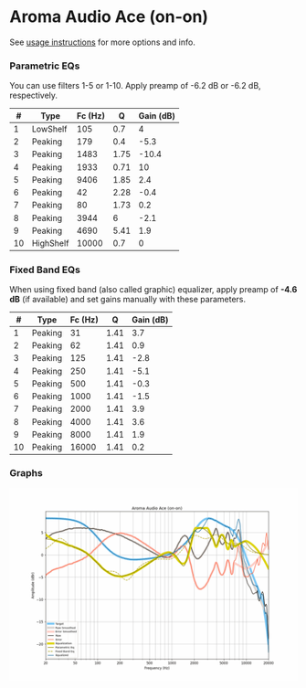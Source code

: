 # Aroma Audio Ace (on-on)
See [usage instructions](https://github.com/jaakkopasanen/AutoEq#usage) for more options and info.

### Parametric EQs
You can use filters 1-5 or 1-10. Apply preamp of -6.2 dB or -6.2 dB, respectively.

|   # | Type      |   Fc (Hz) |    Q |   Gain (dB) |
|-----|-----------|-----------|------|-------------|
|   1 | LowShelf  |       105 | 0.7  |         4   |
|   2 | Peaking   |       179 | 0.4  |        -5.3 |
|   3 | Peaking   |      1483 | 1.75 |       -10.4 |
|   4 | Peaking   |      1933 | 0.71 |        10   |
|   5 | Peaking   |      9406 | 1.85 |         2.4 |
|   6 | Peaking   |        42 | 2.28 |        -0.4 |
|   7 | Peaking   |        80 | 1.73 |         0.2 |
|   8 | Peaking   |      3944 | 6    |        -2.1 |
|   9 | Peaking   |      4690 | 5.41 |         1.9 |
|  10 | HighShelf |     10000 | 0.7  |         0   |

### Fixed Band EQs
When using fixed band (also called graphic) equalizer, apply preamp of **-4.6 dB** (if available) and set gains manually with these parameters.

|   # | Type    |   Fc (Hz) |    Q |   Gain (dB) |
|-----|---------|-----------|------|-------------|
|   1 | Peaking |        31 | 1.41 |         3.7 |
|   2 | Peaking |        62 | 1.41 |         0.9 |
|   3 | Peaking |       125 | 1.41 |        -2.8 |
|   4 | Peaking |       250 | 1.41 |        -5.1 |
|   5 | Peaking |       500 | 1.41 |        -0.3 |
|   6 | Peaking |      1000 | 1.41 |        -1.5 |
|   7 | Peaking |      2000 | 1.41 |         3.9 |
|   8 | Peaking |      4000 | 1.41 |         3.6 |
|   9 | Peaking |      8000 | 1.41 |         1.9 |
|  10 | Peaking |     16000 | 1.41 |         0.2 |

### Graphs
![](./Aroma%20Audio%20Ace%20(on-on).png)
